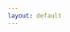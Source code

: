 ```yaml
---
layout: default
---
```


<script>
  (function() {
    const lang = window.navigator.language;
    if (lang.startsWith('ja')) {
      window.location.href = '{{ site.baseurl }}/ja/';
    } else {
      window.location.href = '{{ site.baseurl }}/en/';
    }
  })();
</script>
